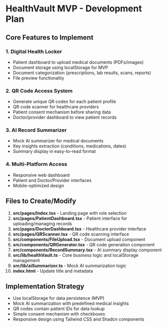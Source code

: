 # HealthVault MVP - Development Plan

## Core Features to Implement

### 1. Digital Health Locker
- Patient dashboard to upload medical documents (PDFs/images)
- Document storage using localStorage for MVP
- Document categorization (prescriptions, lab results, scans, reports)
- File preview functionality

### 2. QR Code Access System
- Generate unique QR codes for each patient profile
- QR code scanner for healthcare providers
- Patient consent mechanism before sharing data
- Doctor/provider dashboard to view patient records

### 3. AI Record Summarizer
- Mock AI summarizer for medical documents
- Key insights extraction (conditions, medications, dates)
- Summary display in easy-to-read format

### 4. Multi-Platform Access
- Responsive web dashboard
- Patient and Doctor/Provider interfaces
- Mobile-optimized design

## Files to Create/Modify

1. **src/pages/Index.tsx** - Landing page with role selection
2. **src/pages/PatientDashboard.tsx** - Patient interface for uploading/managing records
3. **src/pages/DoctorDashboard.tsx** - Healthcare provider interface
4. **src/pages/QRScanner.tsx** - QR code scanning interface
5. **src/components/FileUpload.tsx** - Document upload component
6. **src/components/QRGenerator.tsx** - QR code generation component
7. **src/components/RecordSummary.tsx** - AI summary display component
8. **src/lib/healthVault.ts** - Core business logic and localStorage management
9. **src/lib/aiSummarizer.ts** - Mock AI summarization logic
10. **index.html** - Update title and metadata

## Implementation Strategy
- Use localStorage for data persistence (MVP)
- Mock AI summarization with predefined medical insights
- QR codes contain patient IDs for data lookup
- Simple consent mechanism with checkboxes
- Responsive design using Tailwind CSS and Shadcn components